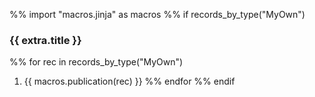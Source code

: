 %% import "macros.jinja" as macros
%% if records_by_type("MyOwn")
### {{ extra.title }}
%% for rec in records_by_type("MyOwn")
 1. {{ macros.publication(rec) }}
%% endfor
%% endif
